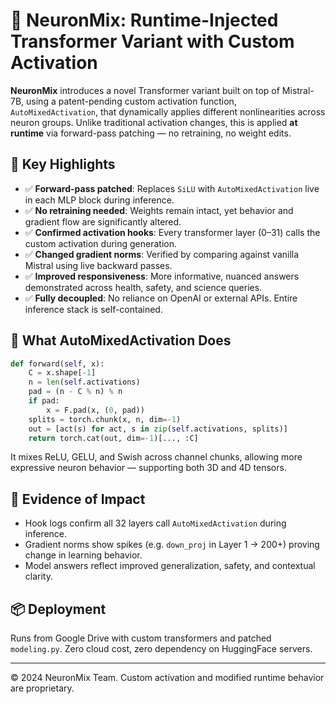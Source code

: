 
# 🧠 NeuronMix: Runtime-Injected Transformer Variant with Custom Activation

**NeuronMix** introduces a novel Transformer variant built on top of Mistral-7B, using a patent-pending custom activation function, `AutoMixedActivation`, that dynamically applies different nonlinearities across neuron groups. Unlike traditional activation changes, this is applied **at runtime** via forward-pass patching — no retraining, no weight edits.

## 🚀 Key Highlights

- ✅ **Forward-pass patched**: Replaces `SiLU` with `AutoMixedActivation` live in each MLP block during inference.
- ✅ **No retraining needed**: Weights remain intact, yet behavior and gradient flow are significantly altered.
- ✅ **Confirmed activation hooks**: Every transformer layer (0–31) calls the custom activation during generation.
- ✅ **Changed gradient norms**: Verified by comparing against vanilla Mistral using live backward passes.
- ✅ **Improved responsiveness**: More informative, nuanced answers demonstrated across health, safety, and science queries.
- ✅ **Fully decoupled**: No reliance on OpenAI or external APIs. Entire inference stack is self-contained.

## 🔬 What AutoMixedActivation Does

```python
def forward(self, x):
    C = x.shape[-1]
    n = len(self.activations)
    pad = (n - C % n) % n
    if pad:
        x = F.pad(x, (0, pad))
    splits = torch.chunk(x, n, dim=-1)
    out = [act(s) for act, s in zip(self.activations, splits)]
    return torch.cat(out, dim=-1)[..., :C]
```

It mixes ReLU, GELU, and Swish across channel chunks, allowing more expressive neuron behavior — supporting both 3D and 4D tensors.

## 🧪 Evidence of Impact

- Hook logs confirm all 32 layers call `AutoMixedActivation` during inference.
- Gradient norms show spikes (e.g. `down_proj` in Layer 1 → 200+) proving change in learning behavior.
- Model answers reflect improved generalization, safety, and contextual clarity.

## 📦 Deployment

Runs from Google Drive with custom transformers and patched `modeling.py`.
Zero cloud cost, zero dependency on HuggingFace servers.

---

© 2024 NeuronMix Team. Custom activation and modified runtime behavior are proprietary.
